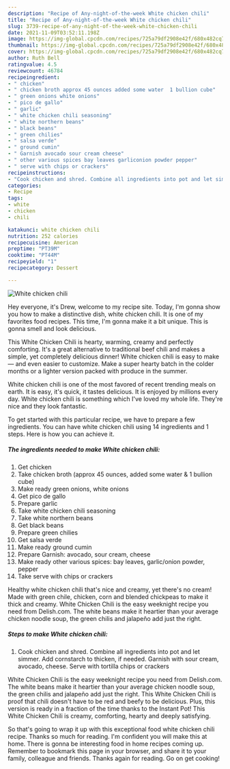 ```yaml
---
description: "Recipe of Any-night-of-the-week White chicken chili"
title: "Recipe of Any-night-of-the-week White chicken chili"
slug: 3739-recipe-of-any-night-of-the-week-white-chicken-chili
date: 2021-11-09T03:52:11.198Z
image: https://img-global.cpcdn.com/recipes/725a79df2908e42f/680x482cq70/white-chicken-chili-recipe-main-photo.jpg
thumbnail: https://img-global.cpcdn.com/recipes/725a79df2908e42f/680x482cq70/white-chicken-chili-recipe-main-photo.jpg
cover: https://img-global.cpcdn.com/recipes/725a79df2908e42f/680x482cq70/white-chicken-chili-recipe-main-photo.jpg
author: Ruth Bell
ratingvalue: 4.5
reviewcount: 46784
recipeingredient:
- " chicken"
- " chicken broth approx 45 ounces added some water  1 bullion cube"
- " green onions white onions"
- " pico de gallo"
- " garlic"
- " white chicken chili seasoning"
- " white northern beans"
- " black beans"
- " green chilies"
- " salsa verde"
- " ground cumin"
- " Garnish avocado sour cream cheese"
- " other various spices bay leaves garliconion powder pepper"
- " serve with chips or crackers"
recipeinstructions:
- "Cook chicken and shred. Combine all ingredients into pot and let simmer. Add cornstarch to thicken, if needed. Garnish with sour cream, avocado, cheese. Serve with tortilla chips or crackers"
categories:
- Recipe
tags:
- white
- chicken
- chili

katakunci: white chicken chili 
nutrition: 252 calories
recipecuisine: American
preptime: "PT39M"
cooktime: "PT44M"
recipeyield: "1"
recipecategory: Dessert

---
```



![White chicken chili](https://img-global.cpcdn.com/recipes/725a79df2908e42f/680x482cq70/white-chicken-chili-recipe-main-photo.jpg)

Hey everyone, it's Drew, welcome to my recipe site. Today, I'm gonna show you how to make a distinctive dish, white chicken chili. It is one of my favorites food recipes. This time, I'm gonna make it a bit unique. This is gonna smell and look delicious.

This White Chicken Chili is hearty, warming, creamy and perfectly comforting. It&#39;s a great alternative to traditional beef chili and makes a simple, yet completely delicious dinner! White chicken chili is easy to make — and even easier to customize. Make a super hearty batch in the colder months or a lighter version packed with produce in the summer.

White chicken chili is one of the most favored of recent trending meals on earth. It is easy, it's quick, it tastes delicious. It is enjoyed by millions every day. White chicken chili is something which I've loved my whole life. They're nice and they look fantastic.


To get started with this particular recipe, we have to prepare a few ingredients. You can have white chicken chili using 14 ingredients and 1 steps. Here is how you can achieve it.

<!--inarticleads1-->

##### The ingredients needed to make White chicken chili:

1. Get  chicken
1. Take  chicken broth (approx 45 ounces, added some water &amp; 1 bullion cube)
1. Make ready  green onions, white onions
1. Get  pico de gallo
1. Prepare  garlic
1. Take  white chicken chili seasoning
1. Take  white northern beans
1. Get  black beans
1. Prepare  green chilies
1. Get  salsa verde
1. Make ready  ground cumin
1. Prepare  Garnish: avocado, sour cream, cheese
1. Make ready  other various spices: bay leaves, garlic/onion powder, pepper
1. Take  serve with chips or crackers


Healthy white chicken chili that&#39;s nice and creamy, yet there&#39;s no cream! Made with green chile, chicken, corn and blended chickpeas to make it thick and creamy. White Chicken Chili is the easy weeknight recipe you need from Delish.com. The white beans make it heartier than your average chicken noodle soup, the green chilis and jalapeño add just the right. 

<!--inarticleads2-->

##### Steps to make White chicken chili:

1. Cook chicken and shred. Combine all ingredients into pot and let simmer. Add cornstarch to thicken, if needed. Garnish with sour cream, avocado, cheese. Serve with tortilla chips or crackers


White Chicken Chili is the easy weeknight recipe you need from Delish.com. The white beans make it heartier than your average chicken noodle soup, the green chilis and jalapeño add just the right. This White Chicken Chili is proof that chili doesn&#39;t have to be red and beefy to be delicious. Plus, this version is ready in a fraction of the time thanks to the Instant Pot! This White Chicken Chili is creamy, comforting, hearty and deeply satisfying. 

So that's going to wrap it up with this exceptional food white chicken chili recipe. Thanks so much for reading. I'm confident you will make this at home. There is gonna be interesting food in home recipes coming up. Remember to bookmark this page in your browser, and share it to your family, colleague and friends. Thanks again for reading. Go on get cooking!
